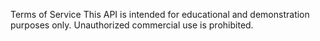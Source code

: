 Terms of Service
This API is intended for educational and demonstration purposes only. Unauthorized commercial use is prohibited.